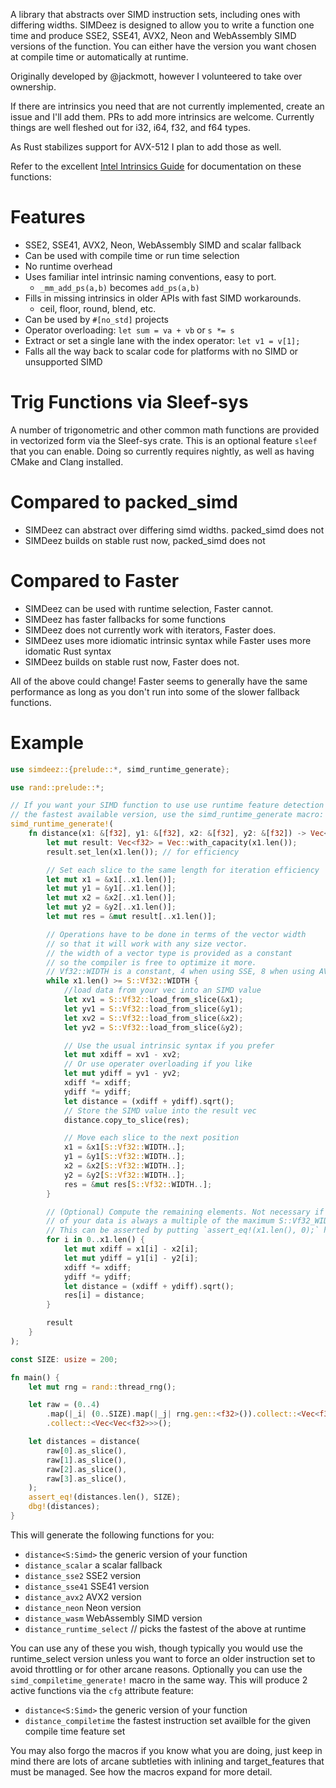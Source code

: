 A library that abstracts over SIMD instruction sets, including ones with differing widths.
SIMDeez is designed to allow you to write a function one time and produce SSE2, SSE41, AVX2, Neon and WebAssembly SIMD versions of the function.
You can either have the version you want chosen at compile time or automatically at runtime.

Originally developed by @jackmott, however I volunteered to take over ownership.

If there are intrinsics you need that are not currently implemented, create an issue and I'll add them. PRs to add more intrinsics are welcome. Currently things are well fleshed out for i32, i64, f32, and f64 types.

As Rust stabilizes support for AVX-512 I plan to add those as well.

Refer to the excellent [Intel Intrinsics Guide](https://software.intel.com/sites/landingpage/IntrinsicsGuide/#) for documentation on these functions:

# Features

* SSE2, SSE41, AVX2, Neon, WebAssembly SIMD and scalar fallback
* Can be used with compile time or run time selection
* No runtime overhead
* Uses familiar intel intrinsic naming conventions, easy to port.
  * `_mm_add_ps(a,b)` becomes `add_ps(a,b)`
* Fills in missing intrinsics in older APIs with fast SIMD workarounds.
  * ceil, floor, round, blend, etc.
* Can be used by `#[no_std]` projects
* Operator overloading: `let sum = va + vb` or `s *= s`
* Extract or set a single lane with the index operator: `let v1 = v[1];`
* Falls all the way back to scalar code for platforms with no SIMD or unsupported SIMD

# Trig Functions via Sleef-sys
A number of trigonometric and other common math functions are provided
in vectorized form via the Sleef-sys crate. This is an optional feature `sleef` that you can enable.
Doing so currently requires nightly, as well as having CMake and Clang installed.

# Compared to packed_simd

* SIMDeez can abstract over differing simd widths. packed_simd does not
* SIMDeez builds on stable rust now, packed_simd does not

# Compared to Faster

* SIMDeez can be used with runtime selection, Faster cannot.
* SIMDeez has faster fallbacks for some functions
* SIMDeez does not currently work with iterators, Faster does.
* SIMDeez uses more idiomatic intrinsic syntax while Faster uses more idomatic Rust syntax
* SIMDeez builds on stable rust now, Faster does not.

All of the above could change! Faster seems to generally have the same
performance as long as you don't run into some of the slower fallback functions.


# Example

```rust
use simdeez::{prelude::*, simd_runtime_generate};

use rand::prelude::*;

// If you want your SIMD function to use use runtime feature detection to call
// the fastest available version, use the simd_runtime_generate macro:
simd_runtime_generate!(
    fn distance(x1: &[f32], y1: &[f32], x2: &[f32], y2: &[f32]) -> Vec<f32> {
        let mut result: Vec<f32> = Vec::with_capacity(x1.len());
        result.set_len(x1.len()); // for efficiency

        // Set each slice to the same length for iteration efficiency
        let mut x1 = &x1[..x1.len()];
        let mut y1 = &y1[..x1.len()];
        let mut x2 = &x2[..x1.len()];
        let mut y2 = &y2[..x1.len()];
        let mut res = &mut result[..x1.len()];

        // Operations have to be done in terms of the vector width
        // so that it will work with any size vector.
        // the width of a vector type is provided as a constant
        // so the compiler is free to optimize it more.
        // Vf32::WIDTH is a constant, 4 when using SSE, 8 when using AVX2, etc
        while x1.len() >= S::Vf32::WIDTH {
            //load data from your vec into an SIMD value
            let xv1 = S::Vf32::load_from_slice(&x1);
            let yv1 = S::Vf32::load_from_slice(&y1);
            let xv2 = S::Vf32::load_from_slice(&x2);
            let yv2 = S::Vf32::load_from_slice(&y2);

            // Use the usual intrinsic syntax if you prefer
            let mut xdiff = xv1 - xv2;
            // Or use operater overloading if you like
            let mut ydiff = yv1 - yv2;
            xdiff *= xdiff;
            ydiff *= ydiff;
            let distance = (xdiff + ydiff).sqrt();
            // Store the SIMD value into the result vec
            distance.copy_to_slice(res);

            // Move each slice to the next position
            x1 = &x1[S::Vf32::WIDTH..];
            y1 = &y1[S::Vf32::WIDTH..];
            x2 = &x2[S::Vf32::WIDTH..];
            y2 = &y2[S::Vf32::WIDTH..];
            res = &mut res[S::Vf32::WIDTH..];
        }

        // (Optional) Compute the remaining elements. Not necessary if you are sure the length
        // of your data is always a multiple of the maximum S::Vf32_WIDTH you compile for (4 for SSE, 8 for AVX2, etc).
        // This can be asserted by putting `assert_eq!(x1.len(), 0);` here
        for i in 0..x1.len() {
            let mut xdiff = x1[i] - x2[i];
            let mut ydiff = y1[i] - y2[i];
            xdiff *= xdiff;
            ydiff *= ydiff;
            let distance = (xdiff + ydiff).sqrt();
            res[i] = distance;
        }

        result
    }
);

const SIZE: usize = 200;

fn main() {
    let mut rng = rand::thread_rng();

    let raw = (0..4)
        .map(|_i| (0..SIZE).map(|_j| rng.gen::<f32>()).collect::<Vec<f32>>())
        .collect::<Vec<Vec<f32>>>();

    let distances = distance(
        raw[0].as_slice(),
        raw[1].as_slice(),
        raw[2].as_slice(),
        raw[3].as_slice(),
    );
    assert_eq!(distances.len(), SIZE);
    dbg!(distances);
}
```
This will generate the following functions for you:
* `distance<S:Simd>` the generic version of your function
* `distance_scalar`  a scalar fallback
* `distance_sse2`    SSE2 version
* `distance_sse41`   SSE41 version
* `distance_avx2`    AVX2 version
* `distance_neon`    Neon version
* `distance_wasm`    WebAssembly SIMD version
* `distance_runtime_select`  // picks the fastest of the above at runtime

You can use any of these you wish, though typically you would use the runtime_select version
unless you want to force an older instruction set to avoid throttling or for other arcane
reasons.
Optionally you can use the `simd_compiletime_generate!` macro in the same way.  This will
produce 2 active functions via the `cfg` attribute feature:

* `distance<S:Simd>`      the generic version of your function
* `distance_compiletime`  the fastest instruction set availble for the given compile time
feature set

You may also forgo the macros if you know what you are doing, just keep in mind there are lots
of arcane subtleties with inlining and target_features that must be managed. See how the macros
expand for more detail.
